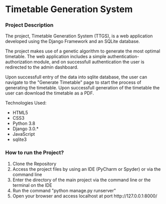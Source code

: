 # Timetable Generation System

<h3>Project Description</h3>
<p>The project, Timetable Generation System (TTGS), is a web application developed using the Django Framework and an SQLite database.</p>
<p>The project makes use of a genetic algorithm to generate the most optimal timetable. The web application includes a simple authentication-authorization module, and on successfull authentication the user is redirected to the admin dashboard.</p>

<p>Upon successfull entry of the data into sqlite database, the user can navigate to the "Generate Timetable" page to start the process of generating the timetable. Upon successfull generation of the timetable the user can download the timetable as a PDF.</p>   

<p>Technologies Used:</p>
<ul>
  <li>HTML5</li>
  <li>CSS3</li>
  <li>Python 3.8</li>
  <li>Django 3.0.*</li>
  <li>JavaScript</li>
  <li>sqlite3</li>
</ul>

<h3>How to run the Project?</h3>
<ol>
  <li>Clone the Repository</li>
  <li>Access the project files by using an IDE (PyCharm or Spyder) or via the command line
  <li>Enter the directory of the main project via the command line or the terminal on the IDE</li>
  <li>Run the command "python manage.py runserver"</li>
  <li>Open your browser and access localhost at port http://127.0.0.1:8000/</li>
</ol>
